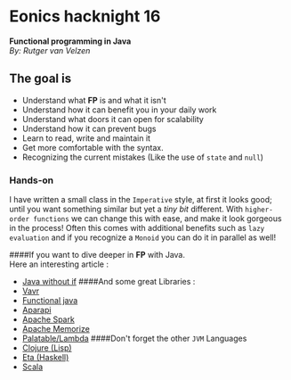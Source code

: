 # Eonics hacknight 16
**Functional programming in Java<br />**
_By: Rutger van Velzen_

## The goal is
* Understand what **FP** is and what it isn't
* Understand how it can benefit you in your daily work
* Understand what doors it can open for scalability
* Understand how it can prevent bugs
* Learn to read, write and maintain it
* Get more comfortable with the syntax.
* Recognizing the current mistakes (Like the use of `state` and `null`)

### Hands-on
I have written a small class in the `Imperative` style, at first it looks good; until
 you want something similar but yet a _tiny bit_ different.
With `higher-order functions` we can change this with ease, and make it look gorgeous
 in the process! Often this comes with additional benefits such as `lazy evaluation` and
 if you recognize a `Monoid` you can do it in parallel as well!

####If you want to dive deeper in **FP** with Java.<br>Here an interesting article :
* [Java without if](http://ashtonkemerling.com/posts/java-without-if/)
####And some great Libraries : 
* [Vavr](http://www.vavr.io/)
* [Functional java](https://www.functionaljava.org/)
* [Aparapi](http://aparapi.com/)
* [Apache Spark](https://spark.apache.org/)
* [Apache Memorize](https://commons.apache.org/proper/commons-lang/apidocs/org/apache/commons/lang3/concurrent/Memoizer.html)
* [Palatable/Lambda](https://github.com/palatable/lambda)
####Don't forget the other `JVM` Languages
* [Clojure (Lisp)](https://clojure.org/index)
* [Eta (Haskell)](https://eta-lang.org/)
* [Scala](https://www.scala-lang.org/)
